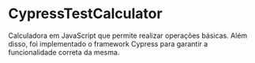 # CypressTestCalculator
Calculadora em JavaScript que permite realizar operações básicas. Além disso, foi implementado o framework Cypress para garantir a funcionalidade correta da mesma.
